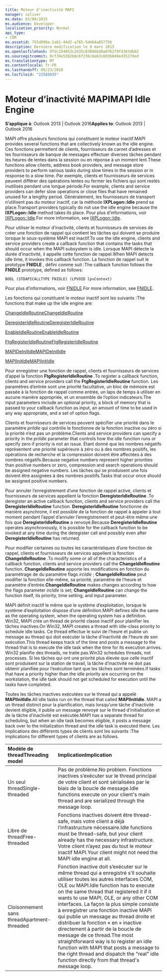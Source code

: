 ```yaml
---
title: Moteur d’inactivité MAPI
manager: soliver
ms.date: 03/09/2015
ms.audience: Developer
localization_priority: Normal
api_type:
- COM
ms.assetid: 755d096a-2a61-44d2-a765-5d464a857756
description: Dernière modification le 9 mars 2015
ms.openlocfilehash: 9fdc254053c2d35c83866bd8a076279fd383db02
ms.sourcegitcommit: 0cf39e5382b8c6f236c8a63c6036849ed3527ded
ms.translationtype: MT
ms.contentlocale: fr-FR
ms.lasthandoff: 08/23/2018
ms.locfileid: "22583035"
---
```

# <a name="mapi-idle-engine"></a><span data-ttu-id="57a69-103">Moteur d’inactivité MAPI</span><span class="sxs-lookup"><span data-stu-id="57a69-103">MAPI Idle Engine</span></span>

  
  
<span data-ttu-id="57a69-104">**S’applique à**: Outlook 2013 | Outlook 2016</span><span class="sxs-lookup"><span data-stu-id="57a69-104">**Applies to**: Outlook 2013 | Outlook 2016</span></span> 
  
<span data-ttu-id="57a69-105">MAPI offre plusieurs fonctions qui constituent le moteur inactif.</span><span class="sxs-lookup"><span data-stu-id="57a69-105">MAPI provides several functions that are collectively known as the idle engine.</span></span> <span data-ttu-id="57a69-106">Ces fonctions permettent de clients, fournisseurs de carnet d’adresses et les fournisseurs de banque de messages effectuer diverses tâches pendant les heures de lentes dans la session ou en réponse à un moment lent.</span><span class="sxs-lookup"><span data-stu-id="57a69-106">These functions allow clients, address book providers, and message store providers to perform various tasks during slow times in the session or in response to a slow time.</span></span> <span data-ttu-id="57a69-107">Par exemple, clients et fournisseurs de services peuvent différer des opérations lentes ou fermer les fichiers qui sont restés inutilisés pendant une longue période.</span><span class="sxs-lookup"><span data-stu-id="57a69-107">For example, clients and service providers can defer slow operations or close files that have remained unused for a lengthy period.</span></span> <span data-ttu-id="57a69-108">Généralement, les fournisseurs de transport n’utilisent pas du moteur inactif, car la méthode **IXPLogon::Idle** prend sa place.</span><span class="sxs-lookup"><span data-stu-id="57a69-108">Transport providers typically do not use the idle engine because the **IXPLogon::Idle** method takes its place.</span></span> <span data-ttu-id="57a69-109">Pour plus d’informations, voir [IXPLogon::Idle](ixplogon-idle.md).</span><span class="sxs-lookup"><span data-stu-id="57a69-109">For more information, see [IXPLogon::Idle](ixplogon-idle.md).</span></span>
  
<span data-ttu-id="57a69-110">Pour utiliser le moteur d’inactivité, clients et fournisseurs de services de créer une fonction de rappel qui contient les tâches qui doivent se produire lorsque le sous-système MAPI est inactif.</span><span class="sxs-lookup"><span data-stu-id="57a69-110">To use the idle engine, clients and service providers create a callback function that contains the tasks that should occur when the MAPI subsystem is idle.</span></span> <span data-ttu-id="57a69-111">Lorsque MAPI détecte la durée d’inactivité, il appelle cette fonction de rappel.</span><span class="sxs-lookup"><span data-stu-id="57a69-111">When MAPI detects idle time, it invokes this callback function.</span></span> <span data-ttu-id="57a69-112">La fonction de rappel suit le prototype **FNIDLE** , défini comme suit :</span><span class="sxs-lookup"><span data-stu-id="57a69-112">The callback function follows the **FNIDLE** prototype, defined as follows:</span></span> 
  
 `BOOL (STDAPICALLTYPE FNIDLE) (LPVOID lpvContext)`
  
<span data-ttu-id="57a69-113">Pour plus d’informations, voir [FNIDLE](fnidle.md).</span><span class="sxs-lookup"><span data-stu-id="57a69-113">For more information, see [FNIDLE](fnidle.md).</span></span>
  
<span data-ttu-id="57a69-114">Les fonctions qui constituent le moteur inactif sont les suivants :</span><span class="sxs-lookup"><span data-stu-id="57a69-114">The functions that make up the idle engine are:</span></span>
  
[<span data-ttu-id="57a69-115">ChangeIdleRoutine</span><span class="sxs-lookup"><span data-stu-id="57a69-115">ChangeIdleRoutine</span></span>](changeidleroutine.md)
  
[<span data-ttu-id="57a69-116">DeregisterIdleRoutine</span><span class="sxs-lookup"><span data-stu-id="57a69-116">DeregisterIdleRoutine</span></span>](deregisteridleroutine.md)
  
[<span data-ttu-id="57a69-117">EnableIdleRoutine</span><span class="sxs-lookup"><span data-stu-id="57a69-117">EnableIdleRoutine</span></span>](enableidleroutine.md)
  
[<span data-ttu-id="57a69-118">FtgRegisterIdleRoutine</span><span class="sxs-lookup"><span data-stu-id="57a69-118">FtgRegisterIdleRoutine</span></span>](ftgregisteridleroutine.md)
  
[<span data-ttu-id="57a69-119">MAPIDeInitIdle</span><span class="sxs-lookup"><span data-stu-id="57a69-119">MAPIDeInitIdle</span></span>](mapideinitidle.md)
  
[<span data-ttu-id="57a69-120">MAPIInitIdle</span><span class="sxs-lookup"><span data-stu-id="57a69-120">MAPIInitIdle</span></span>](mapiinitidle.md)
  
<span data-ttu-id="57a69-121">Pour enregistrer une fonction de rappel, clients et fournisseurs de services d’appel la fonction **FtgRegisterIdleRoutine** .</span><span class="sxs-lookup"><span data-stu-id="57a69-121">To register a callback function, clients and service providers call the **FtgRegisterIdleRoutine** function.</span></span> <span data-ttu-id="57a69-122">Les paramètres d’entrée sont une priorité facultative, un bloc de mémoire est passée à la fonction de rappel comme entrée, un laps de temps à utiliser en aucune manière appropriée, et un ensemble de l’option indicateurs.</span><span class="sxs-lookup"><span data-stu-id="57a69-122">The input parameters include an optional priority, a block of memory that is passed to your callback function as input, an amount of time to be used in any way appropriate, and a set of option flags.</span></span> 
  
<span data-ttu-id="57a69-123">Clients et fournisseurs de services peuvent spécifier une priorité dans le paramètre _priIdle_ qui contrôle le fonctionne de la fonction inactive ou zéro si la priorité n’est pas un problème.</span><span class="sxs-lookup"><span data-stu-id="57a69-123">Clients and service providers can specify a priority in the  _priIdle_ parameter that controls how the idle function runs or specify zero if priority is not an issue.</span></span> <span data-ttu-id="57a69-124">Étant donné que les nombres négatifs représentent une priorité supérieure à zéro ou à des nombres positifs, les opérations de recherche et la compression doivent être affectées à des nombres négatifs.</span><span class="sxs-lookup"><span data-stu-id="57a69-124">Because negative numbers represent higher priorities than positive numbers or zero, compression and search operations should be assigned negative numbers.</span></span> <span data-ttu-id="57a69-125">Les tâches qui se produisent une fois doivent être assignées à des nombres positifs.</span><span class="sxs-lookup"><span data-stu-id="57a69-125">Tasks that occur once should be assigned positive numbers.</span></span> 
  
<span data-ttu-id="57a69-126">Pour annuler l’enregistrement d’une fonction de rappel active, clients et fournisseurs de services appellent la fonction **DeregisterIdleRoutine** .</span><span class="sxs-lookup"><span data-stu-id="57a69-126">To deregister an active callback function, clients and service providers call the **DeregisterIdleRoutine** function.</span></span> <span data-ttu-id="57a69-127">**DeregisterIdleRoutine** fonctionne de manière asynchrone, il est possible de la fonction de rappel à appeler à tout moment pendant l’appel d’annuler l’enregistrement et peut-être même une fois que **DeregisterIdleRoutine** a renvoyé.</span><span class="sxs-lookup"><span data-stu-id="57a69-127">Because **DeregisterIdleRoutine** operates asynchronously, it is possible for the callback function to be invoked at any time during the deregister call and possibly even after **DeregisterIdleRoutine** has returned.</span></span> 
  
<span data-ttu-id="57a69-128">Pour modifier certaines ou toutes les caractéristiques d’une fonction de rappel, clients et fournisseurs de services appellent la fonction **ChangeIdleRoutine** .</span><span class="sxs-lookup"><span data-stu-id="57a69-128">To modify some or all of the characteristics of a callback function, clients and service providers call the **ChangeIdleRoutine** function.</span></span> <span data-ttu-id="57a69-129">**ChangeIdleRoutine** apporte les modifications en fonction du paramétrage de du paramètre flags _ircIdle_ ; **ChangeIdleRoutine** peut modifier la fonction elle-même, sa priorité, paramètre de l’heure et paramètre d’entrée.</span><span class="sxs-lookup"><span data-stu-id="57a69-129">**ChangeIdleRoutine** makes changes according to how the flags parameter  _ircIdle_ is set; **ChangeIdleRoutine** can change the function itself, its priority, time setting, and input parameter.</span></span> 
  
<span data-ttu-id="57a69-130">MAPI définit inactif le même que le système d’exploitation, lorsque le système d’exploitation dispose d’une définition.</span><span class="sxs-lookup"><span data-stu-id="57a69-130">MAPI defines idle the same as the operating system, when the operating system has a definition.</span></span> <span data-ttu-id="57a69-131">Win32, MAPI crée un thread de priorité classe inactif pour planifier les tâches inactives.</span><span class="sxs-lookup"><span data-stu-id="57a69-131">On Win32, MAPI creates a thread with idle-class priority to schedule idle tasks.</span></span> <span data-ttu-id="57a69-132">Ce thread effectue le suivi de l’heure et publie un message au thread qui doit exécuter la tâche d’inactivité de l’heure de son exécution.</span><span class="sxs-lookup"><span data-stu-id="57a69-132">This thread keeps track of the time and posts a message to the thread that is to execute the idle task when the time for its execution arrives.</span></span> <span data-ttu-id="57a69-133">Win32 planifie des threads, ne traite pas.</span><span class="sxs-lookup"><span data-stu-id="57a69-133">Win32 schedules threads, not processes.</span></span> <span data-ttu-id="57a69-134">Si les tâches qui ont une priorité plus élevée que celle inactif sont produisent sur la station de travail, la tâche d’inactivité ne doit pas obtenir planifiée pour l’exécution tant que les tâches sont terminées.</span><span class="sxs-lookup"><span data-stu-id="57a69-134">If tasks that have a priority higher than the idle priority are occurring on the workstation, the idle task should not get scheduled for execution until the tasks have completed.</span></span> 
  
<span data-ttu-id="57a69-135">Toutes les tâches inactives exécutées sur le thread qui a appelé **MAPIInitIdle**.</span><span class="sxs-lookup"><span data-stu-id="57a69-135">All idle tasks run on the thread that called **MAPIInitIdle**.</span></span> <span data-ttu-id="57a69-136">MAPI a un thread distinct pour la planification, mais lorsqu’une tâche d’inactivité devient éligible, il publie un message renvoyé sur le thread d’initialisation et de la tâche d’inactivité est exécutée.</span><span class="sxs-lookup"><span data-stu-id="57a69-136">MAPI has a separate thread for scheduling, but when an idle task becomes eligible, it posts a message back over to the initialization thread and the idle task is executed there.</span></span> <span data-ttu-id="57a69-137">Les implications des différents types de clients sont les suivants :</span><span class="sxs-lookup"><span data-stu-id="57a69-137">The implications for different types of clients are as follows.</span></span>
  
|<span data-ttu-id="57a69-138">**Modèle de thread**</span><span class="sxs-lookup"><span data-stu-id="57a69-138">**Threading model**</span></span>|<span data-ttu-id="57a69-139">**Implication**</span><span class="sxs-lookup"><span data-stu-id="57a69-139">**Implication**</span></span>|
|:-----|:-----|
|<span data-ttu-id="57a69-140">Un seul thread</span><span class="sxs-lookup"><span data-stu-id="57a69-140">Single-threaded</span></span>  <br/> |<span data-ttu-id="57a69-141">Pas de problème.</span><span class="sxs-lookup"><span data-stu-id="57a69-141">No problem.</span></span> <span data-ttu-id="57a69-142">Fonctions inactives s’exécuter sur le thread principal de votre client et sont sérialisées par le biais de la boucle de message.</span><span class="sxs-lookup"><span data-stu-id="57a69-142">Idle functions execute on your client's main thread and are serialized through the message loop.</span></span>  <br/> |
|<span data-ttu-id="57a69-143">Libre de thread</span><span class="sxs-lookup"><span data-stu-id="57a69-143">Free-threaded</span></span>  <br/> |<span data-ttu-id="57a69-144">Fonctions inactives doivent être thread-safe, mais votre client a déjà l’infrastructure nécessaire.</span><span class="sxs-lookup"><span data-stu-id="57a69-144">Idle functions must be thread-safe, but your client already has the necessary infrastructure.</span></span> <span data-ttu-id="57a69-145">Votre client n’ayez pas du tout le moteur inactif MAPI.</span><span class="sxs-lookup"><span data-stu-id="57a69-145">Your client might not need the MAPI idle engine at all.</span></span>  <br/> |
|<span data-ttu-id="57a69-146">Cloisonnement sans thread</span><span class="sxs-lookup"><span data-stu-id="57a69-146">Apartment-threaded</span></span>  <br/> |<span data-ttu-id="57a69-147">Fonction inactive doit s’exécuter sur le même thread qui a enregistré s’il souhaite utiliser toutes les autres interfaces COM, OLE ou MAPI.</span><span class="sxs-lookup"><span data-stu-id="57a69-147">Idle function has to execute on the same thread that registered it if it wants to use MAPI, OLE, or any other COM interfaces.</span></span> <span data-ttu-id="57a69-148">La façon la plus simple consiste à enregistrer une fonction inactive MAPI qui publie un message au thread droite et distribuer la fonction « en » inactive directement à partir de la boucle de message de ce thread.</span><span class="sxs-lookup"><span data-stu-id="57a69-148">The most straightforward way is to register an idle function with MAPI that posts a message to the right thread and dispatch the "real" idle function directly from that thread's message loop.</span></span>  <br/> |
   

